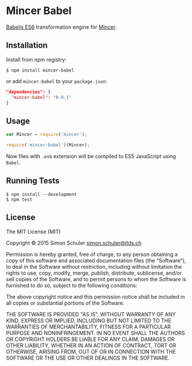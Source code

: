 # Mincer Babel

[Babeljs ES6](https://babeljs.io/) transformation engine for [Mincer](https://github.com/nodeca/mincer).

## Installation

Install from npm registry:

```
$ npm install mincer-babel
```

or add `mincer-babel` to your `package.json`:

```json
"dependencies": {
  "mincer-babel": "0.0.1"
}
```


## Usage

```js
var Mincer = require('mincer');

require('mincer-babel')(Mincer);
```

Now files with `.es6` extension will be compiled to ES5 JavaScript using `Babel`.


## Running Tests

```
$ npm install --development
$ npm test
```


## License

The MIT License (MIT)

Copyright © 2015 Simon Schuler <simon.schuler@itds.ch>

Permission is hereby granted, free of charge, to any person obtaining a copy
of this software and associated documentation files (the "Software"), to deal
in the Software without restriction, including without limitation the rights
to use, copy, modify, merge, publish, distribute, sublicense, and/or sell
copies of the Software, and to permit persons to whom the Software is
furnished to do so, subject to the following conditions:

The above copyright notice and this permission notice shall be included in
all copies or substantial portions of the Software.

THE SOFTWARE IS PROVIDED "AS IS", WITHOUT WARRANTY OF ANY KIND, EXPRESS OR
IMPLIED, INCLUDING BUT NOT LIMITED TO THE WARRANTIES OF MERCHANTABILITY,
FITNESS FOR A PARTICULAR PURPOSE AND NONINFRINGEMENT. IN NO EVENT SHALL THE
AUTHORS OR COPYRIGHT HOLDERS BE LIABLE FOR ANY CLAIM, DAMAGES OR OTHER
LIABILITY, WHETHER IN AN ACTION OF CONTRACT, TORT OR OTHERWISE, ARISING FROM,
OUT OF OR IN CONNECTION WITH THE SOFTWARE OR THE USE OR OTHER DEALINGS IN
THE SOFTWARE.
